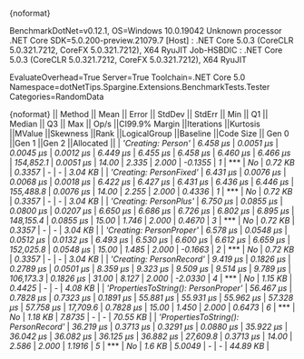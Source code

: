 {noformat}

BenchmarkDotNet=v0.12.1, OS=Windows 10.0.19042
Unknown processor
.NET Core SDK=5.0.200-preview.21079.7
  [Host]     : .NET Core 5.0.3 (CoreCLR 5.0.321.7212, CoreFX 5.0.321.7212), X64 RyuJIT
  Job-HSBDIC : .NET Core 5.0.3 (CoreCLR 5.0.321.7212, CoreFX 5.0.321.7212), X64 RyuJIT

EvaluateOverhead=True  Server=True  Toolchain=.NET Core 5.0  
Namespace=dotNetTips.Spargine.Extensions.BenchmarkTests.Tester  Categories=RandomData  

{noformat}
||                              Method ||     Mean ||    Error ||   StdDev ||   StdErr ||      Min ||       Q1 ||   Median ||       Q3 ||      Max ||     Op/s ||CI99.9% Margin ||Iterations ||Kurtosis ||MValue ||Skewness ||Rank ||LogicalGroup ||Baseline ||Code Size || Gen 0 ||Gen 1 ||Gen 2 ||Allocated ||
|                   *'Creating: Person'* |  *6.458 μs* | *0.0051 μs* | *0.0045 μs* | *0.0012 μs* |  *6.449 μs* |  *6.455 μs* |  *6.458 μs* |  *6.460 μs* |  *6.466 μs* | *154,852.1* |      *0.0051 μs* |      *14.00* |    *2.335* |  *2.000* |  *-0.1355* |    *1* |            *** |       *No* |   *0.72 KB* | *0.3357* |     *-* |     *-* |   *3.04 KB* |
|              *'Creating: PersonFixed'* |  *6.431 μs* | *0.0076 μs* | *0.0068 μs* | *0.0018 μs* |  *6.422 μs* |  *6.427 μs* |  *6.431 μs* |  *6.436 μs* |  *6.446 μs* | *155,488.8* |      *0.0076 μs* |      *14.00* |    *2.255* |  *2.000* |   *0.4336* |    *1* |            *** |       *No* |   *0.72 KB* | *0.3357* |     *-* |     *-* |   *3.04 KB* |
|               *'Creating: PersonPlus'* |  *6.750 μs* | *0.0855 μs* | *0.0800 μs* | *0.0207 μs* |  *6.650 μs* |  *6.686 μs* |  *6.726 μs* |  *6.802 μs* |  *6.895 μs* | *148,155.4* |      *0.0855 μs* |      *15.00* |    *1.746* |  *2.000* |   *0.4670* |    *3* |            *** |       *No* |   *0.72 KB* | *0.3357* |     *-* |     *-* |   *3.04 KB* |
|             *'Creating: PersonProper'* |  *6.578 μs* | *0.0548 μs* | *0.0512 μs* | *0.0132 μs* |  *6.493 μs* |  *6.530 μs* |  *6.600 μs* |  *6.612 μs* |  *6.659 μs* | *152,025.8* |      *0.0548 μs* |      *15.00* |    *1.485* |  *2.000* |  *-0.1663* |    *2* |            *** |       *No* |   *0.72 KB* | *0.3357* |     *-* |     *-* |   *3.04 KB* |
|             *'Creating: PersonRecord'* |  *9.419 μs* | *0.1826 μs* | *0.2789 μs* | *0.0501 μs* |  *8.359 μs* |  *9.323 μs* |  *9.509 μs* |  *9.514 μs* |  *9.789 μs* | *106,173.3* |      *0.1826 μs* |      *31.00* |    *8.127* |  *2.000* |  *-2.0330* |    *4* |            *** |       *No* |   *1.15 KB* | *0.4425* |     *-* |     *-* |   *4.08 KB* |
| *'PropertiesToString(): PersonProper'* | *56.467 μs* | *0.7828 μs* | *0.7323 μs* | *0.1891 μs* | *55.881 μs* | *55.931 μs* | *55.962 μs* | *57.328 μs* | *57.758 μs* |  *17,709.6* |      *0.7828 μs* |      *15.00* |    *1.450* |  *2.000* |   *0.6473* |    *6* |            *** |       *No* |   *1.18 KB* | *7.8735* |     *-* |     *-* |  *70.55 KB* |
| *'PropertiesToString(): PersonRecord'* | *36.219 μs* | *0.3713 μs* | *0.3291 μs* | *0.0880 μs* | *35.922 μs* | *36.042 μs* | *36.082 μs* | *36.125 μs* | *36.882 μs* |  *27,609.8* |      *0.3713 μs* |      *14.00* |    *2.586* |  *2.000* |   *1.1916* |    *5* |            *** |       *No* |    *1.6 KB* | *5.0049* |     *-* |     *-* |  *44.89 KB* |
